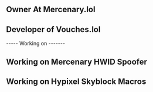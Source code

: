 ## Owner At Mercenary.lol
## Developer of Vouches.lol

----- Working on -------
## Working on Mercenary HWID Spoofer
## Working on Hypixel Skyblock Macros

